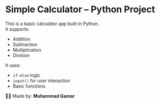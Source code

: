 # Simple Calculator – Python Project

This is a basic calculator app built in Python.  
It supports:
- Addition
- Subtraction
- Multiplication
- Division

It uses:
- `if-else` logic
- `input()` for user interaction
- Basic functions

👨‍💻 Made by: **Muhammad Qamar**

